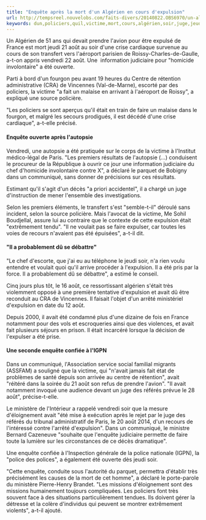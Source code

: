 ```yaml
---
title: "Enquête après la mort d'un Algérien en cours d'expulsion"
url: http://tempsreel.nouvelobs.com/faits-divers/20140822.OBS6970/un-algerien-qui-devait-etre-expulse-meurt-a-son-arrivee-a-roissy.html
keywords: dun,policiers,quil,victime,mort,cours,algérien,soir,juge,jeudi,enquête,judiciaire,dexpulsion,août,faire
---
```

Un Algérien de 51 ans qui devait prendre l\'avion pour être expulsé de France est mort jeudi 21 août au soir d\'une crise cardiaque survenue au cours de son transfert vers l\'aéroport parisien de Roissy-Charles-de-Gaulle, a-t-on appris vendredi 22 août. Une  information judiciaire pour \"homicide involontaire\" a été ouverte.

Parti à bord d\'un fourgon peu avant 19 heures du Centre de rétention administrative (CRA) de Vincennes (Val-de-Marne), escorté par des policiers, la victime \"a fait un malaise en arrivant à l\'aéroport de Roissy\", a expliqué une source policière.

\"Les policiers se sont aperçus qu\'il était en train de faire un malaise dans le fourgon, et malgré les secours prodigués, il est décédé d\'une crise cardiaque\", a-t-elle précisé.

#### Enquête ouverte après l\'autopsie

Vendredi, une autopsie a été pratiquée sur le corps de la victime à l\'Institut médico-légal de Paris. \"Les premiers résultats de l\'autopsie (\...) conduisent le procureur de la République à ouvrir ce jour une information judiciaire du chef d\'homicide involontaire contre X\", a déclaré le parquet de Bobigny dans un communiqué, sans donner de précisions sur ces résultats.

Estimant qu\'il s\'agit d\'un décès \"a priori accidentel\", il a chargé un juge d\'instruction de mener l\'ensemble des investigations.

Selon les premiers éléments, le transfert s\'est \"semble-t-il\" déroulé sans incident, selon la source policière. Mais l\'avocat de la victime, Me Sohil Boudjellal, assure lui au contraire que le contexte de cette expulsion était \"extrêmement tendu\". \"Il ne voulait pas se faire expulser, car toutes les voies de recours n\'avaient pas été épuisées\", a-t-il dit.

#### \"Il a probablement dû se débattre\"

\"Le chef d\'escorte, que j\'ai eu au téléphone le jeudi soir, n\'a rien voulu entendre et voulait quoi qu\'il arrive procéder à l\'expulsion. Il a été pris par la force. Il a probablement dû se débattre\", a estimé le conseil.

Cinq jours plus tôt, le 16 août, ce ressortissant algérien s\'était très violemment opposé à une première tentative d\'expulsion et avait dû être reconduit au CRA de Vincennes. Il faisait l\'objet d\'un arrêté ministériel d\'expulsion en date du 12 août.

Depuis 2000, il avait été condamné plus d\'une dizaine de fois en France notamment pour des vols et escroqueries ainsi que des violences, et avait fait plusieurs séjours en prison. Il était incarcéré lorsque la décision de l\'expulser a été prise.

#### Une seconde enquête confiée à l\'IGPN

Dans un communiqué, l\'Association service social familial migrants (ASSFAM) a souligné que la victime, qui \"n\'avait jamais fait état de problèmes de santé depuis son arrivée au centre de rétention\", avait \"réitéré dans la soirée du 21 août son refus de prendre l\'avion\". \"Il avait notamment invoqué une audience devant un juge des référés prévue le 28 août\", précise-t-elle.

Le ministère de l\'Intérieur a rappelé vendredi soir que la mesure d\'éloignement avait \"été mise à exécution après le rejet par le juge des référés du tribunal administratif de Paris, le 20 août 2014, d\'un recours de l\'intéressé contre l\'arrêté d\'expulsion\". Dans un communiqué, le ministre Bernard Cazeneuve \"souhaite que l\'enquête judiciaire permette de faire toute la lumière sur les circonstances de ce décès dramatique\".

Une enquête confiée à l\'Inspection générale de la police nationale (IGPN), la \"police des polices\", a également été ouverte dès jeudi soir.

\"Cette enquête, conduite sous l\'autorité du parquet, permettra d\'établir très précisément les causes de la mort de cet homme\", a déclaré le porte-parole du ministère Pierre-Henry Brandet. \"Les missions d\'éloignement sont des missions humainement toujours compliquées. Les policiers font très souvent face à des situations particulièrement tendues. Ils doivent gérer la détresse et la colère d\'individus qui peuvent se montrer extrêmement violents\", a-t-il ajouté.
